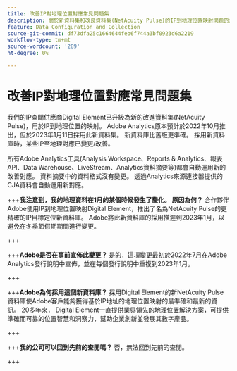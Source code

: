```yaml
---
title: 改善IP對地理位置對應常見問題集
description: 關於新資料集和改良資料集(NetAcuity Pulse)的IP到地理位置映射問題的解答。
feature: Data Configuration and Collection
source-git-commit: df73dfa25c1664644feb6f744a3bf0923d6a2219
workflow-type: tm+mt
source-wordcount: '289'
ht-degree: 0%

---
```



# 改善IP對地理位置對應常見問題集

我們的IP查閱供應商Digital Element已升級為新的改進資料集(NetAcuity Pulse)，用於IP到地理位置的映射。 Adobe Analytics原本預計於2022年10月推出，但於2023年1月11日採用此新資料集。 新資料庫比舊版更準確。 採用新資料庫時，某些IP至地理對應已變更/改善。

所有Adobe Analytics工具(Analysis Workspace、Reports &amp; Analytics、報表API、Data Warehouse、LiveStream、Analytics資料摘要等)都會自動運用新的改善對應。 資料摘要中的資料格式沒有變更。 透過Analytics來源連接器提供的CJA資料會自動運用新對應。

+++**我注意到，我的地理資料在1月的某個時候發生了變化。  原因為何？**
合作夥伴Adobe使用IP到地理位置映射Digital Element，推出了名為NetAcuity Pulse的更精確的IP目標定位新資料庫。 Adobe將此新資料庫的採用推遲到2023年1月，以避免在冬季節假期期間進行變更。

+++

+++**Adobe是否在事前宣佈此變更？**
是的，這項變更最初於2022年7月在Adobe Analytics發行說明中宣佈，並在每個發行說明中重複到2023年1月。

+++

+++**Adobe為何採用這個新資料庫？**
採用Digital Element的新NetAcuity Pulse資料庫使Adobe客戶能夠獲得基於IP地址的地理位置映射的最準確和最新的資訊。 20多年來， Digital Element一直提供業界領先的地理位置解決方案，可提供準確而可靠的位置智慧和洞察力，幫助企業創新並發展其數字產品。

+++

+++**我的公司可以回到先前的查閱嗎？**
否，無法回到先前的查閱。

+++
